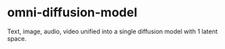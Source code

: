 # omni-diffusion-model
Text, image, audio, video unified into a single diffusion model with 1 latent space.
